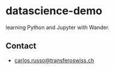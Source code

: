 # datascience-demo
learning Python and Jupyter with Wander.

## Contact

- carlos.russo@transferoswiss.ch
